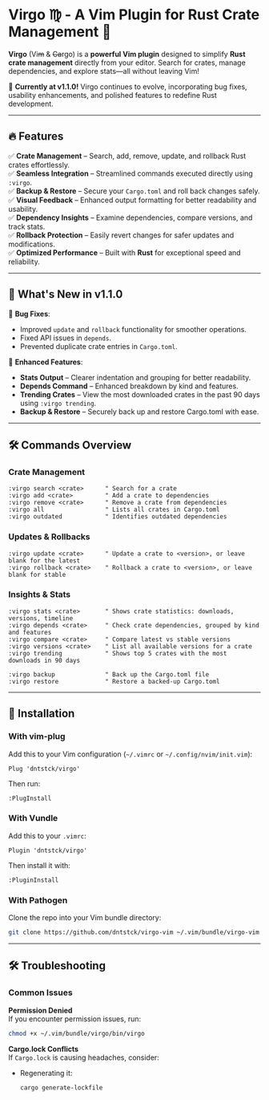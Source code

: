 # **Virgo ♍︎ - A Vim Plugin for Rust Crate Management 🦀**

**Virgo** (Vi~~m~~ & ~~Ca~~rgo) is a **powerful Vim plugin** designed to simplify **Rust crate management** directly from your editor. Search for crates, manage dependencies, and explore stats—all without leaving Vim!  

🚀 **Currently at v1.1.0!** Virgo continues to evolve, incorporating bug fixes, usability enhancements, and polished features to redefine Rust development.  

---

## 🔥 Features  
✅ **Crate Management** – Search, add, remove, update, and rollback Rust crates effortlessly.<br>
✅ **Seamless Integration** – Streamlined commands executed directly using `:virgo`.<br>
✅ **Backup & Restore** – Secure your `Cargo.toml` and roll back changes safely.<br>
✅ **Visual Feedback** – Enhanced output formatting for better readability and usability.<br> 
✅ **Dependency Insights** – Examine dependencies, compare versions, and track stats.<br> 
✅ **Rollback Protection** – Easily revert changes for safer updates and modifications.<br>
✅ **Optimized Performance** – Built with **Rust** for exceptional speed and reliability.<br>

---

## 🚀 What's New in v1.1.0  

📌 **Bug Fixes**:  
- Improved `update` and `rollback` functionality for smoother operations.  
- Fixed API issues in `depends`.  
- Prevented duplicate crate entries in `Cargo.toml`.  

📌 **Enhanced Features**:  
- **Stats Output** – Clearer indentation and grouping for better readability.  
- **Depends Command** – Enhanced breakdown by kind and features.  
- **Trending Crates** – View the most downloaded crates in the past 90 days using `:virgo trending`.  
- **Backup & Restore** – Securely back up and restore Cargo.toml with ease.  

---

## 🛠️ Commands Overview  

### **Crate Management**  
```vim
:virgo search <crate>      " Search for a crate  
:virgo add <crate>         " Add a crate to dependencies  
:virgo remove <crate>      " Remove a crate from dependencies  
:virgo all                 " Lists all crates in Cargo.toml  
:virgo outdated            " Identifies outdated dependencies  
```

### **Updates & Rollbacks**  
```vim
:virgo update <crate>      " Update a crate to <version>, or leave blank for the latest  
:virgo rollback <crate>    " Rollback a crate to <version>, or leave blank for stable  
```

### **Insights & Stats**  
```vim
:virgo stats <crate>       " Shows crate statistics: downloads, versions, timeline  
:virgo depends <crate>     " Check crate dependencies, grouped by kind and features  
:virgo compare <crate>     " Compare latest vs stable versions  
:virgo versions <crate>    " List all available versions for a crate  
:virgo trending            " Shows top 5 crates with the most downloads in 90 days  
```

```vim
:virgo backup              " Back up the Cargo.toml file  
:virgo restore             " Restore a backed-up Cargo.toml  
```

---

## 🚀 Installation  

### **With vim-plug**  
Add this to your Vim configuration (`~/.vimrc` or `~/.config/nvim/init.vim`):  
```vim
Plug 'dntstck/virgo'
```
Then run:  
```vim
:PlugInstall
```

### **With Vundle**  
Add this to your `.vimrc`:  
```vim
Plugin 'dntstck/virgo'
```
Then install it with:  
```vim
:PluginInstall
```

### **With Pathogen**  
Clone the repo into your Vim bundle directory:  
```bash
git clone https://github.com/dntstck/virgo-vim ~/.vim/bundle/virgo-vim
```

---

## 🛠️ Troubleshooting  

### **Common Issues**  

**Permission Denied**  
If you encounter permission issues, run:  
```bash
chmod +x ~/.vim/bundle/virgo/bin/virgo
```

**Cargo.lock Conflicts**  
If `Cargo.lock` is causing headaches, consider:
- Regenerating it:  
  ```bash
  cargo generate-lockfile
  ```

